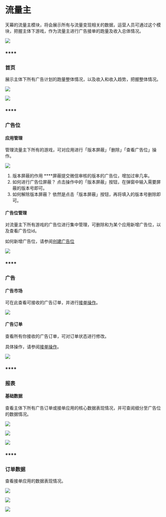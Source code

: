 # 流量主

天幕的流量主模块，将会展示所有与流量变现相关的数据，运营人员可通过这个模块，把握主体下游戏，作为流量主进行广告接单的跑量及收入总体情况。

![](https://cdn.nlark.com/yuque/0/2019/png/254569/1557233675764-05eb9af5-9345-4dc4-8558-b7232ab778d9.png?x-oss-process=image/resize,w_2000)

### \*\*\*\*

### **首页**

展示主体下所有广告计划的跑量整体情况，以及收入和收入趋势，把握整体情况。

![](https://cdn.nlark.com/yuque/0/2019/png/254569/1557233757455-8f3e77ad-1f34-4b2c-b413-c63c004e8d02.png?x-oss-process=image/resize,w_2000)

![](https://cdn.nlark.com/yuque/0/2019/png/254569/1557233819328-ce329f5a-56c0-479e-8175-1ee5b73de914.png?x-oss-process=image/resize,w_2000)

### \*\*\*\*

### **广告位**

#### **应用管理**

管理流量主下所有的游戏，可对应用进行「版本屏蔽」「删除」「查看广告位」操作。

![](https://cdn.nlark.com/yuque/0/2019/png/254569/1557233928801-7db2605e-25a1-401b-842a-ad5e2dfa04f7.png?x-oss-process=image/resize,w_2000)

1. 版本屏蔽的作用 ****屏蔽提交微信审核的版本的广告位，增加过审几率。 
2. 如何进行广告位屏蔽？ 点击操作中的「版本屏蔽」按钮，在弹窗中输入需要屏蔽的版本号即可。 
3. 如何解除版本屏蔽？ 依然是点击「版本屏蔽」按钮，再将填入的版本号删除即可。 

#### **广告位管理**

对流量主下所有游戏的广告位进行集中管理，可删除和为某个应用新增广告位，以及查看广告位id。

如何新增广告位，请参阅[创建广告位](../../start/traffic-start-order/create-ad-position.md)

![](https://cdn.nlark.com/yuque/0/2019/png/254569/1557234287767-0fc86274-f345-43a5-849f-685e0ca270e9.png?x-oss-process=image/resize,w_2000)

### \*\*\*\*

### **广告**

#### **广告市场**

可在此查看可接收的广告订单，并进行[接单操作](../../start/traffic-start-order/)。

![](https://cdn.nlark.com/yuque/0/2019/png/254569/1557234457248-110d635c-a517-4ea8-be6a-fb3d90a5bc8c.png?x-oss-process=image/resize,w_2000)

#### **广告订单**

查看所有你接收的广告订单，可对订单状态进行修改。

具体操作，请参阅[接单操作](../../start/traffic-start-order/)。

![](https://cdn.nlark.com/yuque/0/2019/png/254569/1557234842287-533d6efd-b73b-42c5-94df-5b573ca07f9c.png?x-oss-process=image/resize,w_2000)

### \*\*\*\*

### **报表**

#### **基础数据**

查看主体下所有广告订单或接单应用的核心数据表现情况，并可查阅细分至广告位的数据情况。

![](https://cdn.nlark.com/yuque/0/2019/png/254569/1557234943307-92615975-22a6-4626-9e5c-1ebcc2a5514e.png?x-oss-process=image/resize,w_2000)

![](https://cdn.nlark.com/yuque/0/2019/png/254569/1557234980995-f841a313-755d-4424-8489-14393eb6722d.png?x-oss-process=image/resize,w_2000)

![](https://cdn.nlark.com/yuque/0/2019/png/254569/1557235010221-d7999f7a-d9df-48b5-a7bc-fdf58e68e106.png?x-oss-process=image/resize,w_2000)

### \*\*\*\*

### **订单数据**

查看接单应用的数据表现情况。

![](https://cdn.nlark.com/yuque/0/2019/png/254569/1557235107591-9056e131-c819-41c1-8f04-615fc2284c83.png?x-oss-process=image/resize,w_2000)

![](https://cdn.nlark.com/yuque/0/2019/png/254569/1557235132977-8a301987-919e-4edd-9473-0ed47cf00a84.png?x-oss-process=image/resize,w_2000)

![](https://cdn.nlark.com/yuque/0/2019/png/254569/1557235174267-93004bb9-2d18-4f64-949b-3ce07927b0aa.png?x-oss-process=image/resize,w_2000)



